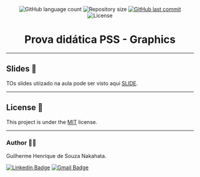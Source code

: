 <p align="center">
  <img alt="GitHub language count" src="https://img.shields.io/github/languages/count/GuilhermeNakahata/PSS-Graphics?color=%2304D361">

  <img alt="Repository size" src="https://img.shields.io/github/repo-size/GuilhermeNakahata/PSS-Graphics">
	
  <a href="https://github.com/GuilhermeNakahata/BonsaiStyleClassification/commits/main">
    <img alt="GitHub last commit" src="https://img.shields.io/github/last-commit/GuilhermeNakahata/PSS-Graphics">
  </a>
    
   <img alt="License" src="https://img.shields.io/badge/license-MIT-brightgreen">
	

<h1 align="center"> Prova didática PSS - Graphics </h1>

---

## Slides 📝

TOs slides utiizado na aula pode ser visto aqui [SLIDE](./Aula_PSS.pdf).
	

---

## License 📝

This project is under the [MIT](./LICENSE) license.
	
---
	
### Author :technologist:

Guilherme Henrique de Souza Nakahata.

[![Linkedin Badge](https://img.shields.io/badge/-GuilhermeNakahata-blue?style=flat-square&logo=Linkedin&logoColor=white)](https://www.linkedin.com/in/guilherme-henrique-de-souza-nakahata-637459187/) 
[![Gmail Badge](https://img.shields.io/badge/-guilhermenakahata@gmail.com-c14438?style=flat-square&logo=Gmail&logoColor=white)](mailto:GuilhermeNakahata@gmail.com)
